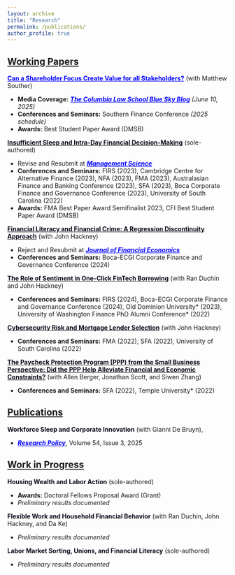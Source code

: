 ```yaml
---
layout: archive
title: "Research"
permalink: /publications/
author_profile: true
---
```

## **<u>Working Papers</u>**   
<a href="https://papers.ssrn.com/sol3/papers.cfm?abstract_id=5219625" style="color:#0000FF;"><strong>Can a Shareholder Focus Create Value for all Stakeholders?</strong></a> (with Matthew Souther)  
- **Media Coverage:** <a href="https://clsbluesky.law.columbia.edu/2025/06/10/can-a-shareholder-focus-create-value-for-all-stakeholders/" style="color:#0000FF;"><strong><em>The Columbia Law School Blue Sky Blog</em></strong></a> *(June 10, 2025)*  
- **Conferences and Seminars:** Southern Finance Conference *(2025 schedule)*
- **Awards:** Best Student Paper Award (DMSB)



[<span style="color: #0B0719;">**Insufficient Sleep and Intra-Day Financial Decision-Making**</span>](https://papers.ssrn.com/sol3/papers.cfm?abstract_id=4535348) (sole-authored) 
- Revise and Resubmit at <span style="color: #0000FF;">**_<u>Management Science</u>_**</span>
- **Conferences and Seminars:** FIRS (2023), Cambridge Centre for Alternative Finance (2023), NFA (2023), FMA (2023), Australasian Finance and Banking Conference (2023), SFA (2023), Boca Corporate Finance and Governance Conference (2023), University of South Carolina (2022)
- **Awards:** FMA Best Paper Award Semifinalist 2023, CFI Best Student Paper Award (DMSB)
  
[<span style="color: #0B0719;">**Financial Literacy and Financial Crime: A Regression Discontinuity Approach**</span>](https://papers.ssrn.com/sol3/papers.cfm?abstract_id=5097569) (with John Hackney)
- Reject and Resubmit at <span style="color: #0000FF;">**_<u>Journal of Financial Economics</u>_**</span>
- **Conferences and Seminars:** Boca-ECGI Corporate Finance and Governance Conference (2024)
  
[<span style="color: #0B0719;">**The Role of Sentiment in One-Click FinTech Borrowing**</span>](https://papers.ssrn.com/sol3/papers.cfm?abstract_id=4661150) (with Ran Duchin and John Hackney)
- **Conferences and Seminars:** FIRS (2024), Boca-ECGI Corporate Finance and Governance Conference (2024), Old Dominion University* (2023), University of Washington Finance PhD Alumni Conference* (2022)
  
[<span style="color: #0B0719;">**Cybersecurity Risk and Mortgage Lender Selection**</span>](https://papers.ssrn.com/sol3/papers.cfm?abstract_id=4254301) (with John Hackney)
- **Conferences and Seminars:** FMA (2022), SFA (2022), University of South Carolina (2022)
  
[<span style="color: #0B0719;">**The Paycheck Protection Program (PPP) from the Small Business Perspective: Did the PPP Help Alleviate Financial and Economic Constraints?**</span>](https://papers.ssrn.com/sol3/papers.cfm?abstract_id=3908707)  (with Allen Berger, Jonathan Scott, and Siwen Zhang)
- **Conferences and Seminars:** SFA (2022), Temple University* (2022)


## **<u>Publications</u>** 

<span style="color: #0B0719;">**Workforce Sleep and Corporate Innovation**</span>  (with Gianni De Bruyn), 
- <span style="color: #0000FF;">**_<u>Research Policy</u>_**</span>, Volume 54, Issue 3, 2025


## **<u>Work in Progress</u>** 
  
<span style="color: #0B0719;">**Housing Wealth and Labor Action**</span> (sole-authored)
- **Awards:** Doctoral Fellows Proposal Award (Grant)
- *Preliminary results documented*
  
<span style="color: #0B0719;">**Flexible Work and Household Financial Behavior**</span> (with Ran Duchin, John Hackney, and Da Ke)
- *Preliminary results documented*

<span style="color: #0B0719;">**Labor Market Sorting, Unions, and Financial Literacy**</span> (sole-authored)
- *Preliminary results documented*
  
  
